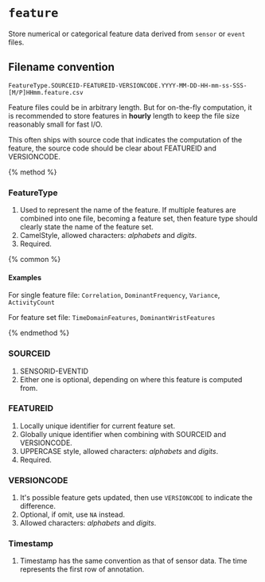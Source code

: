 # `feature`

Store numerical or categorical feature data derived from `sensor` or `event` files.

## Filename convention

```
FeatureType.SOURCEID-FEATUREID-VERSIONCODE.YYYY-MM-DD-HH-mm-ss-SSS-[M/P]HHmm.feature.csv
```

Feature files could be in arbitrary length. But for on-the-fly computation, it is recommended to store features in **hourly** length to keep the file size reasonably small for fast I/O.

This often ships with source code that indicates the computation of the feature, the source code should be clear about FEATUREID and VERSIONCODE.

{% method %}

### FeatureType

1. Used to represent the name of the feature. If multiple features are combined into one file, becoming a feature set, then feature type should clearly state the name of the feature set.
2. CamelStyle, allowed characters: *alphabets* and *digits*.
3. Required.

{% common %}

#### Examples

For single feature file: `Correlation`, `DominantFrequency`, `Variance`, `ActivityCount`

For feature set file: `TimeDomainFeatures`, `DominantWristFeatures`

{% endmethod %}

### SOURCEID

1. SENSORID-EVENTID
2. Either one is optional, depending on where this feature is computed from.

### FEATUREID

1. Locally unique identifier for current feature set.
2. Globally unique identifier when combining with SOURCEID and VERSIONCODE.
3. UPPERCASE style, allowed characters: *alphabets* and *digits*.
4. Required.

### VERSIONCODE

1. It's possible feature gets updated, then use `VERSIONCODE` to indicate the difference.
2. Optional, if omit, use `NA` instead.
3. Allowed characters: *alphabets* and *digits*.

### Timestamp

1. Timestamp has the same convention as that of sensor data. The time represents the first row of annotation.


















